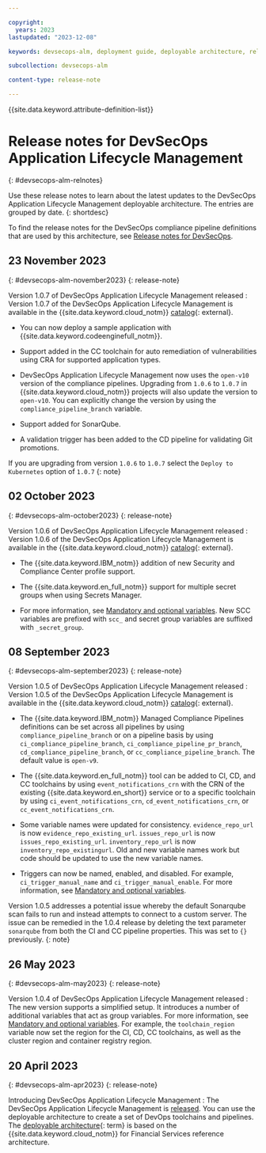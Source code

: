 ```yaml
---

copyright:
  years: 2023
lastupdated: "2023-12-08"

keywords: devsecops-alm, deployment guide, deployable architecture, release notes

subcollection: devsecops-alm

content-type: release-note

---
```


{{site.data.keyword.attribute-definition-list}}

# Release notes for DevSecOps Application Lifecycle Management
{: #devsecops-alm-relnotes}

Use these release notes to learn about the latest updates to the DevSecOps Application Lifecycle Management deployable architecture. The entries are grouped by date.
{: shortdesc}

To find the release notes for the DevSecOps compliance pipeline definitions that are used by this architecture, see [Release notes for DevSecOps](/docs/devsecops?topic=devsecops-release-notes).


## 23 November 2023
{: #devsecops-alm-november2023}
{: release-note}

Version 1.0.7 of DevSecOps Application Lifecycle Management released
:   Version 1.0.7 of the DevSecOps Application Lifecycle Management is available in the {{site.data.keyword.cloud_notm}} [catalog](/catalog#reference_architecture){: external}.

   - You can now deploy a sample application with {{site.data.keyword.codeenginefull_notm}}.

   - Support added in the CC toolchain for auto remediation of vulnerabilities using CRA for supported application types.

   - DevSecOps Application Lifecycle Management now uses the `open-v10` version of the compliance pipelines. Upgrading from `1.0.6` to `1.0.7` in {{site.data.keyword.cloud_notm}} projects will also update the version to `open-v10`. You can explicitly change the version by using the `compliance_pipeline_branch` variable.

   - Support added for SonarQube.

   - A validation trigger has been added to the CD pipeline for validating Git promotions.

  If you are upgrading from version `1.0.6` to `1.0.7` select the `Deploy to Kubernetes` option of `1.0.7`
  {: note}

## 02 October 2023
{: #devsecops-alm-october2023}
{: release-note}

Version 1.0.6 of DevSecOps Application Lifecycle Management released
:   Version 1.0.6 of the DevSecOps Application Lifecycle Management is available in the {{site.data.keyword.cloud_notm}} [catalog](/catalog#reference_architecture){: external}.

   - The {{site.data.keyword.IBM_notm}} addition of new Security and Compliance Center profile support.

   - The {{site.data.keyword.en_full_notm}} support for multiple secret groups when using Secrets Manager.

   - For more information, see [Mandatory and optional variables](/docs/devsecops-alm?topic=devsecops-alm-devsecops-alm-vars). New SCC variables are prefixed with `scc_` and secret group variables are suffixed with `_secret_group`.

## 08 September 2023
{: #devsecops-alm-september2023}
{: release-note}

Version 1.0.5 of DevSecOps Application Lifecycle Management released
:   Version 1.0.5 of the DevSecOps Application Lifecycle Management is available in the {{site.data.keyword.cloud_notm}} [catalog](/catalog#reference_architecture){: external}.

   - The {{site.data.keyword.IBM_notm}} Managed Compliance Pipelines definitions can be set across all pipelines by using `compliance_pipeline_branch` or on a pipeline basis by using `ci_compliance_pipeline_branch`, `ci_compliance_pipeline_pr_branch`, `cd_compliance_pipeline_branch`, or `cc_compliance_pipeline_branch`. The default value is `open-v9`.

   - The {{site.data.keyword.en_full_notm}} tool can be added to CI, CD, and CC toolchains by using `event_notifications_crn` with the CRN of the existing {{site.data.keyword.en_short}} service or to a specific toolchain by using `ci_event_notifications_crn`, `cd_event_notifications_crn`, or `cc_event_notifications_crn`.

   - Some variable names were updated for consistency. `evidence_repo_url` is now `evidence_repo_existing_url`. `issues_repo_url` is now `issues_repo_existing_url`. `inventory_repo_url` is now `inventory_repo_existingurl`. Old and new variable names work but code should be updated to use the new variable names.

   - Triggers can now be named, enabled, and disabled. For example, `ci_trigger_manual_name` and `ci_trigger_manual_enable`. For more information, see [Mandatory and optional variables](/docs/devsecops-alm?topic=devsecops-alm-devsecops-alm-vars).

Version 1.0.5 addresses a potential issue whereby the default Sonarqube scan fails to run and instead attempts to connect to a custom server. The issue can be remedied in the 1.0.4 release by deleting the text parameter `sonarqube` from both the CI and CC pipeline properties. This was set to `{}` previously.
{: note}

## 26 May 2023
{: #devsecops-alm-may2023}
{: release-note}

Version 1.0.4 of DevSecOps Application Lifecycle Management released
:   The new version supports a simplified setup. It introduces a number of additional variables that act as group variables. For more information, see [Mandatory and optional variables](/docs/devsecops-alm?topic=devsecops-alm-devsecops-alm-vars). For example, the `toolchain_region` variable now set the region for the CI, CD, CC toolchains, as well as the cluster region and container registry region.

## 20 April 2023
{: #devsecops-alm-apr2023}
{: release-note}

Introducing DevSecOps Application Lifecycle Management
:   The DevSecOps Application Lifecycle Management is [released](/docs/devsecops-alm?topic=devsecops-alm-devsecops-alm-overview). You can use the deployable architecture to create a set of DevOps toolchains and pipelines. The [deployable architecture](#x10293733){: term} is based on the {{site.data.keyword.cloud_notm}} for Financial Services reference architecture.
